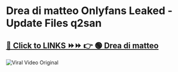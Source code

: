 
 # Drea di matteo Onlyfans Leaked - Update Files q2san

## <h2><a href="https://clipsfans.com/Drea_di_matteo&ref=git">🔗 Click to LINKS ⏩⏩ 👉 🟢 Drea di matteo </a></h2>

<a href="https://clipsfans.com/Drea_di_matteo&ref=git" rel="nofollow" data-target="animated-image.originalLink"><img src="https://i.ibb.co.com/xMMVF88/686577567.gif" alt="Viral Video Original" style="max-width: 100%; display: inline-block;" data-target="animated-image.originalImage"></a>

